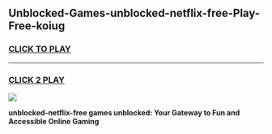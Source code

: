 
## Unblocked-Games-unblocked-netflix-free-Play-Free-koiug
<h3>
<a href="https://premium76.site?title=unblocked-netflix-free&ref=23A">CLICK TO PLAY</a></h3>
<hr>

<h3>
<a href="https://premium76.site?title=unblocked-netflix-free&ref=23A">CLICK 2 PLAY</a>
  
</h3>

<a href="https://premium76.site?title=unblocked-netflix-free&ref=23A"><img src="https://clearcache.store/games.png"></a>


**unblocked-netflix-free games unblocked: Your Gateway to Fun and Accessible Online Gaming**
